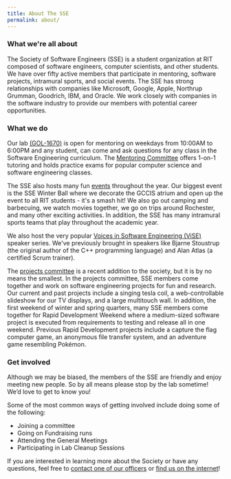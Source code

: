 ```yaml
---
title: About The SSE
permalink: about/
---
```

### What we're all about

The Society of Software Engineers (SSE) is a student organization at RIT composed
of software engineers, computer scientists, and other students. We have over
fifty active members that participate in mentoring, software projects, intramural
sports, and social events. The SSE has strong relationships with companies like
Microsoft, Google, Apple, Northrup Grumman, Goodrich, IBM, and Oracle. We work
closely with companies in the software industry to provide our members with
potential career opportunities.


### What we do

Our lab [(GOL-1670)][6] is open for mentoring on weekdays from 10:00AM to 6:00PM
and any student, can come and ask questions for any class in the Software
Engineering curriculum. The [Mentoring Committee][1] offers 1-on-1 tutoring and
holds practice exams for popular computer science and software engineering classes.

The SSE also hosts many fun [events][3] throughout the year. Our biggest event is
the SSE Winter Ball where we decorate the GCCIS atrium and open up the event to all RIT
students - it's a smash hit! We also go out camping and barbecuing, we watch movies
together, we go on trips around Rochester, and many other exciting activities.
In addition, the SSE has many intramural sports teams that play throughout the academic year.

We also host the very popular [Voices in Software Engineering (ViSE)][4]
speaker series. We've previously brought in speakers like Bjarne Stoustrup (the
original author of the C++ programming language) and Alan Atlas (a certified
Scrum trainer).

The [projects committee][2] is a recent addition to the society, but it is by no
means the smallest. In the projects committee, SSE members come together and work on
software engineering projects for fun and research. Our current and past projects
include a singing tesla coil, a web-controllable slideshow for our TV displays,
and a large multitouch wall. In addition, the first weekend of winter and spring quarters,
many SSE members come together for Rapid Development Weekend where a medium-sized
software project is executed from requirements to testing and release all in one
weekend. Previous Rapid Development projects include a capture the flag computer
game, an anonymous file transfer system, and an adventure game resembling Pokémon.


### Get involved

Although we may be biased, the members of the SSE are friendly and enjoy
meeting new people. So by all means please stop by the lab sometime!
We’d love to get to know you!

Some of the most common ways of getting involved include doing some of the following:

* Joining a committee
* Going on Fundraising runs
* Attending the General Meetings
* Participating in Lab Cleanup Sessions

If you are interested in learning more about the Society or have any
questions, feel free to [contact one of our officers][5] or [find us on the internet][7]!

[1]: /committees/mentoring
[2]: /committees/projects
[3]: /events
[4]: /committees/vise
[5]: /about/officers
[6]: https://maps.rit.edu/?zoom=20&lat=43.08384053670899&lng=-77.67983857233527
[7]: /social
